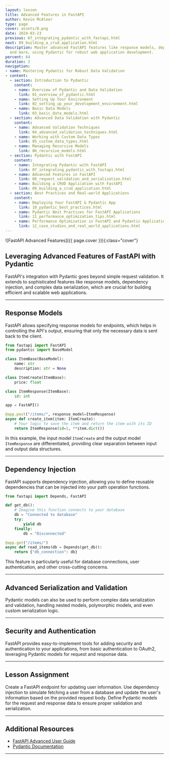 ```yaml
---
layout: lesson
title: Advanced Features in FastAPI
author: Kevin McAleer
type: page
cover: assets/8.png
date: 2024-03-23
previous: 07_integrating_pydantic_with_fastapi.html
next: 09_building_a_crud_application.html
description: Master advanced FastAPI features like response models, dependency injection,
  and more, using Pydantic for robust web application development.
percent: 64
duration: 2
navigation:
- name: Mastering Pydantic for Robust Data Validation
- content:
  - section: Introduction to Pydantic
    content:
    - name: Overview of Pydantic and Data Validation
      link: 01_overview_of_pydantic.html
    - name: Setting Up Your Environment
      link: 02_setting_up_your_development_environment.html
    - name: Basic Data Models
      link: 03_basic_data_models.html
  - section: Advanced Data Validation with Pydantic
    content:
    - name: Advanced Validation Techniques
      link: 04_advanced_validation_techniques.html
    - name: Working with Custom Data Types
      link: 05_custom_data_types.html
    - name: Managing Recursive Models
      link: 06_recursive_models.html
  - section: Pydantic with FastAPI
    content:
    - name: Integrating Pydantic with FastAPI
      link: 07_integrating_pydantic_with_fastapi.html
    - name: Advanced Features in FastAPI
      link: 08_request_validation_and_serialization.html
    - name: Building a CRUD Application with FastAPI
      link: 09_building_a_crud_application.html
  - section: Best Practices and Real-world Applications
    content:
    - name: Deploying Your FastAPI & Pydantic App
      link: 10_pydantic_best_practices.html
    - name: Pydantic Best Practices for FastAPI Applications
      link: 11_performance_optimization_tips.html
    - name: Performance Optimization in FastAPI and Pydantic Applications
      link: 12_case_studies_and_real_world_applications.html
---
```



![FastAPI Advanced Features]({{ page.cover }}){:class="cover"}

## Leveraging Advanced Features of FastAPI with Pydantic

FastAPI's integration with Pydantic goes beyond simple request validation. It extends to sophisticated features like response models, dependency injection, and complex data serialization, which are crucial for building efficient and scalable web applications.

---

## Response Models

FastAPI allows specifying response models for endpoints, which helps in controlling the API's output, ensuring that only the necessary data is sent back to the client.

```python
from fastapi import FastAPI
from pydantic import BaseModel

class ItemBase(BaseModel):
    name: str
    description: str = None

class ItemCreate(ItemBase):
    price: float

class ItemResponse(ItemBase):
    id: int

app = FastAPI()

@app.post("/items/", response_model=ItemResponse)
async def create_item(item: ItemCreate):
    # Your logic to save the item and return the item with its ID
    return ItemResponse(id=1, **item.dict())
```

In this example, the input model `ItemCreate` and the output model `ItemResponse` are differentiated, providing clear separation between input and output data structures.

---

## Dependency Injection

FastAPI supports dependency injection, allowing you to define reusable dependencies that can be injected into your path operation functions.

```python
from fastapi import Depends, FastAPI

def get_db():
    # Imagine this function connects to your database
    db = "Connected to database"
    try:
        yield db
    finally:
        db = "Disconnected"

@app.get("/items/")
async def read_items(db = Depends(get_db)):
    return {"db_connection": db}
```

This feature is particularly useful for database connections, user authentication, and other cross-cutting concerns.

---

## Advanced Serialization and Validation

Pydantic models can also be used to perform complex data serialization and validation, handling nested models, polymorphic models, and even custom serialization logic.

---

## Security and Authentication

FastAPI provides easy-to-implement tools for adding security and authentication to your applications, from basic authentication to OAuth2, leveraging Pydantic models for request and response data.

---

## Lesson Assignment

Create a FastAPI endpoint for updating user information. Use dependency injection to simulate fetching a user from a database and update the user's information based on the provided request body. Define Pydantic models for the request and response data to ensure proper validation and serialization.

---

## Additional Resources

- [FastAPI Advanced User Guide](https://fastapi.tiangolo.com/advanced/)
- [Pydantic Documentation](https://pydantic-docs.helpmanual.io/)

---
